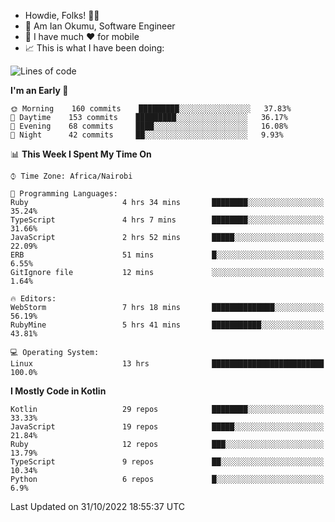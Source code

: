 
* Howdie, Folks! 👋🤓
* 🤪 Am Ian Okumu, Software Engineer
* 📱 I have much ❤️ for mobile
* 📈 This is what I have been doing:
  
<!-- <a href="https://otsembo.github.io/OtsemboPortfolio/" style="margin-right:.5%; margin-top=.5%;">
  <img align="center" src="https://github-readme-stats.vercel.app/api/top-langs/?username=otsembo&layout=compact" />
</a> -->

<!--START_SECTION:waka-->
![Lines of code](https://img.shields.io/badge/From%20Hello%20World%20I%27ve%20Written-791%20Thousand%20lines%20of%20code-blue)

**I'm an Early 🐤** 

```text
🌞 Morning    160 commits    █████████░░░░░░░░░░░░░░░░   37.83% 
🌆 Daytime    153 commits    █████████░░░░░░░░░░░░░░░░   36.17% 
🌃 Evening    68 commits     ████░░░░░░░░░░░░░░░░░░░░░   16.08% 
🌙 Night      42 commits     ██░░░░░░░░░░░░░░░░░░░░░░░   9.93%

```


📊 **This Week I Spent My Time On** 

```text
⌚︎ Time Zone: Africa/Nairobi

💬 Programming Languages: 
Ruby                     4 hrs 34 mins       ████████░░░░░░░░░░░░░░░░░   35.24% 
TypeScript               4 hrs 7 mins        ████████░░░░░░░░░░░░░░░░░   31.66% 
JavaScript               2 hrs 52 mins       █████░░░░░░░░░░░░░░░░░░░░   22.09% 
ERB                      51 mins             █░░░░░░░░░░░░░░░░░░░░░░░░   6.55% 
GitIgnore file           12 mins             ░░░░░░░░░░░░░░░░░░░░░░░░░   1.64%

🔥 Editors: 
WebStorm                 7 hrs 18 mins       ██████████████░░░░░░░░░░░   56.19% 
RubyMine                 5 hrs 41 mins       ███████████░░░░░░░░░░░░░░   43.81%

💻 Operating System: 
Linux                    13 hrs              █████████████████████████   100.0%

```

**I Mostly Code in Kotlin** 

```text
Kotlin                   29 repos            ████████░░░░░░░░░░░░░░░░░   33.33% 
JavaScript               19 repos            █████░░░░░░░░░░░░░░░░░░░░   21.84% 
Ruby                     12 repos            ███░░░░░░░░░░░░░░░░░░░░░░   13.79% 
TypeScript               9 repos             ██░░░░░░░░░░░░░░░░░░░░░░░   10.34% 
Python                   6 repos             █░░░░░░░░░░░░░░░░░░░░░░░░   6.9%

```



 Last Updated on 31/10/2022 18:55:37 UTC
<!--END_SECTION:waka-->

<br />
<br />
<br />
<br />
<br />
  
  </div>
<!---
otsembo/otsembo is a ✨ special ✨ repository because its `README.md` (this file) appears on your GitHub profile.
You can click the Preview link to take a look at your changes.
--->
